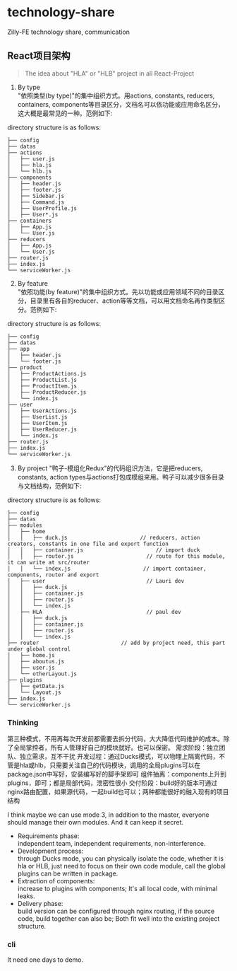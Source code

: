 # technology-share
 Zilly-FE technology share, communication


## React项目架构
> The idea about "HLA" or "HLB" project in all React-Project 

1. By type  
"依照类型(by type)"的集中组织方式。用actions, constants, reducers, containers, components等目录区分，文档名可以依功能或应用命名区分，这大概是最常见的一种。范例如下:  

directory structure is as follows:  
```
├── config
├── datas
├── actions
│   ├── user.js
│   ├── hla.js
│   └── hlb.js
├── components
│   ├── header.js
│   ├── footer.js
│   ├── Sidebar.js
│   ├── Command.js
│   ├── UserProfile.js
│   ├── User*.js
├── containers
│   ├── App.js
│   └── User.js   
├── reducers   
│   ├── App.js
│   └── User.js
├── router.js
├── index.js
└── serviceWorker.js
```

2. By feature  
"依照功能(by feature)"的集中组织方式。先以功能或应用领域不同的目录区分，目录里有各自的reducer、action等等文档，可以用文档命名再作类型区分。范例如下:  

directory structure is as follows:  

```
├── config
├── datas
├── app
│   ├── header.js
│   └── footer.js
├── product
│   ├── ProductActions.js
│   ├── ProductList.js
│   ├── ProductItem.js
│   ├── ProductReducer.js
│   └── index.js
├── user
│   ├── UserActions.js
│   ├── UserList.js
│   ├── UserItem.js
│   ├── UserReducer.js
│   └── index.js
├── router.js
├── index.js
└── serviceWorker.js
```

3. By project
"鸭子-模组化Redux"的代码组识方法，它是把reducers, constants, action types与actions打包成模组来用。鸭子可以减少很多目录与文档结构，范例如下:  

directory structure is as follows:  

```
├── config
├── datas
├── modules
│   ├── home
│   │   ├── duck.js                       // reducers, action creators, constants in one file and export function
│   │   ├── container.js                       // import duck 
│   │   ├── router.js                       // route for this module, it can write at src/router
│   │   └── index.js                       // import container, components, router and export
│   ├── user                                // Lauri dev
│   │   ├── duck.js
│   │   ├── container.js
│   │   ├── router.js
│   │   └── index.js
│   ├── HLA                                 // paul dev
│   │   ├── duck.js
│   │   ├── container.js
│   │   ├── router.js
│   │   └── index.js
├── router                          // add by project need, this part under global control
│   ├── home.js
│   ├── aboutus.js
│   ├── user.js
│   └── otherLayout.js
├── plugins
│   ├── getData.js
│   └── Layout.js
├── index.js
└── serviceWorker.js
```

### Thinking

第三种模式，不用再每次开发前都需要去拆分代码，大大降低代码维护的成本。除了全局掌控者，所有人管理好自己的模块就好。也可以保密。
需求阶段：独立团队、独立需求，互不干扰
开发过程：通过Ducks模式，可以物理上隔离代码，不管是hla或hlb，只需要关注自己的代码模块，调用的全局plugins可以在package.json中写好，安装编写好的脚手架即可
组件抽离：components上升到plugins，即可；都是局部代码，泄密性很小
交付阶段：build好的版本可通过nginx路由配置，如果源代码，一起build也可以；两种都能很好的融入现有的项目结构  

I think maybe we can use mode 3, in addition to the master, everyone should manage their own modules. And it can keep it secret.  
+ Requirements phase:   
independent team, independent requirements, non-interference.  
+ Development process:   
through Ducks mode, you can physically isolate the code, whether it is hla or HLB, just need to focus on their own code module, call the global plugins can be written in package.  
+ Extraction of components:   
increase to plugins with components; It's all local code, with minimal leaks.  
+ Delivery phase:   
build version can be configured through nginx routing, if the source code, build together can also be; Both fit well into the existing project structure.  

### cli

It need one days to demo.